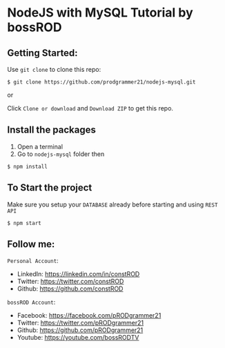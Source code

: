 # NodeJS with MySQL Tutorial by bossROD

## Getting Started:

Use `git clone` to clone this repo:
```console
$ git clone https://github.com/prodgrammer21/nodejs-mysql.git
```
or

Click `Clone or download` and `Download ZIP` to get this repo.

## Install the packages
1. Open a terminal
2. Go to `nodejs-mysql` folder then
```console
$ npm install
```

## To Start the project
Make sure you setup your `DATABASE` already before starting and using `REST API`

```console
$ npm start
```

## Follow me:
`Personal Account`: 
- LinkedIn: https://linkedin.com/in/constROD
- Twitter: https://twitter.com/constROD
- Github: https://github.com/constROD

`bossROD Account`:
- Facebook: https://facebook.com/pRODgrammer21
- Twitter: https://twitter.com/pRODgrammer21
- Github: https://github.com/pRODgrammer21
- Youtube: https://youtube.com/bossRODTV

